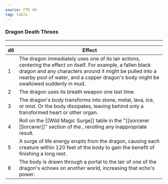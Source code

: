```yaml
---
source: FTD 40
tag: table
---
```


### Dragon Death Throes
---
|d6|Effect|
|----|------------|
|1|The dragon immediately uses one of its lair actions, centering the effect on itself. For example, a fallen black dragon and any characters around it might be pulled into a nearby pool of water, and a copper dragon's body might be swallowed suddenly in mud.|
|2|The dragon uses its breath weapon one last time.|
|3|The dragon's body transforms into stone, metal, lava, ice, or mist. Or the body dissipates, leaving behind only a transformed heart or other organ.|
|4|Roll on the [[Wild Magic Surge]] table in the "[[sorcerer \|Sorcerer]]" section of the , rerolling any inappropriate result.|
|5|A surge of life energy erupts from the dragon, causing each creature within 120 feet of the body to gain the benefit of finishing a long rest.|
|6|The body is drawn through a portal to the lair of one of the dragon's echoes on another world, increasing that echo's power.|
